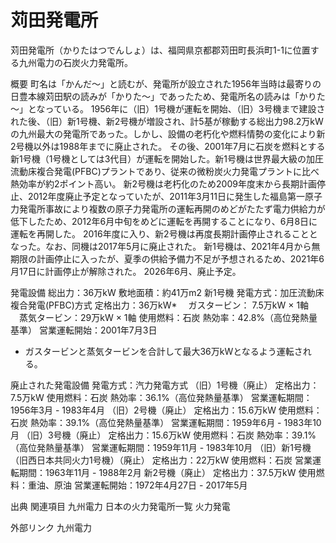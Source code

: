 # 苅田発電所

苅田発電所（かりたはつでんしょ）は、福岡県京都郡苅田町長浜町1-1に位置する九州電力の石炭火力発電所。

概要
町名は「かんだ～」と読むが、発電所が設立された1956年当時は最寄りの日豊本線苅田駅の読みが「かりた～」であったため、発電所名の読みは「かりた～」となっている。
1956年に（旧）1号機が運転を開始、（旧）3号機まで建設された後、（旧）新1号機、新2号機が増設され、計5基が稼動する総出力98.2万kWの九州最大の発電所であった。しかし、設備の老朽化や燃料情勢の変化により新2号機以外は1988年までに廃止された。
その後、2001年7月に石炭を燃料とする新1号機（1号機としては3代目）が運転を開始した。新1号機は世界最大級の加圧流動床複合発電(PFBC)プラントであり、従来の微粉炭火力発電プラントに比べ熱効率が約2ポイント高い。
新2号機は老朽化のため2009年度末から長期計画停止、2012年度廃止予定となっていたが、2011年3月11日に発生した福島第一原子力発電所事故により複数の原子力発電所の運転再開のめどがたたず電力供給力が低下したため、2012年6月中旬をめどに運転を再開することになり、6月8日に運転を再開した。
2016年度に入り、新2号機は再度長期計画停止されることとなった。なお、同機は2017年5月に廃止された。
新1号機は、2021年4月から無期限の計画停止に入ったが、夏季の供給予備力不足が予想されるため、2021年6月17日に計画停止が解除された。
2026年6月、廃止予定。

発電設備
総出力：36万kW
敷地面積：約41万m2
新1号機
発電方式：加圧流動床複合発電(PFBC)方式
定格出力：36万kW*
　ガスタービン： 7.5万kW × 1軸
　蒸気タービン：29万kW × 1軸
使用燃料：石炭
熱効率：42.8%（高位発熱量基準）
営業運転開始：2001年7月3日
* ガスタービンと蒸気タービンを合計して最大36万kWとなるよう運転される。

廃止された発電設備
発電方式：汽力発電方式
（旧）1号機（廃止）
定格出力：7.5万kW
使用燃料：石炭
熱効率：36.1%（高位発熱量基準）
営業運転期間：1956年3月 - 1983年4月
（旧）2号機（廃止）
定格出力：15.6万kW
使用燃料：石炭
熱効率：39.1%（高位発熱量基準）
営業運転期間：1959年6月 - 1983年10月
（旧）3号機（廃止）
定格出力：15.6万kW
使用燃料：石炭
熱効率：39.1%（高位発熱量基準）
営業運転期間：1959年11月 - 1983年10月
（旧）新1号機（旧西日本共同火力1号機）（廃止）
定格出力：22万kW
使用燃料：石炭
営業運転期間：1963年11月 - 1988年2月
新2号機（廃止）
定格出力：37.5万kW
使用燃料：重油、原油
営業運転開始：1972年4月27日 - 2017年5月

出典
関連項目
九州電力
日本の火力発電所一覧
火力発電

外部リンク
九州電力